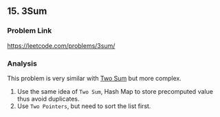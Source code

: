 ## 15. 3Sum

### Problem Link 
https://leetcode.com/problems/3sum/

### Analysis
This problem is very similar with [Two Sum](https://github.com/garyzccisme/leetcode/tree/master/solutions/0001.Two_Sum) 
but more complex. 

1. Use the same idea of `Two Sum`, Hash Map to store precomputed value thus avoid duplicates.
2. Use `Two Pointers`, but need to sort the list first. 